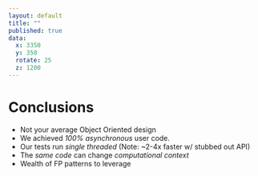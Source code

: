 ```yaml
---
layout: default
title: ""
published: true
data:
  x: 3350
  y: 350
  rotate: 25
  z: 1200
---
```


# Conclusions #

* Not your average Object Oriented design
* We achieved *100% asynchronous* user code.
* Our tests run *single threaded* (Note: ~2-4x faster w/ stubbed out API)
* The *same code* can change *computational context*
* Wealth of FP patterns to leverage
